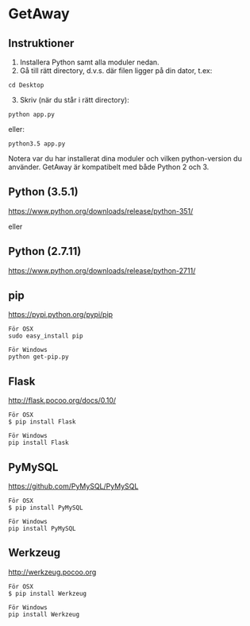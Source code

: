 # GetAway

Instruktioner
------
1. Installera Python samt alla moduler nedan.
2. Gå till rätt directory, d.v.s. där filen ligger på din dator, t.ex: 
```
cd Desktop
```
3. Skriv (när du står i rätt directory):
```
python app.py
```
eller:
```
python3.5 app.py
```
Notera var du har installerat dina moduler och vilken python-version du använder. 
GetAway är kompatibelt med både Python 2 och 3.


Python (3.5.1)
------
https://www.python.org/downloads/release/python-351/

eller

Python (2.7.11)
------
https://www.python.org/downloads/release/python-2711/

pip
------
https://pypi.python.org/pypi/pip
```
För OSX
sudo easy_install pip

För Windows
python get-pip.py
```
Flask
------
http://flask.pocoo.org/docs/0.10/
```
För OSX
$ pip install Flask

För Windows
pip install Flask
```
PyMySQL
------
https://github.com/PyMySQL/PyMySQL
```
För OSX
$ pip install PyMySQL

För Windows
pip install PyMySQL
```

Werkzeug
------
http://werkzeug.pocoo.org
```
För OSX
$ pip install Werkzeug

För Windows
pip install Werkzeug
```
